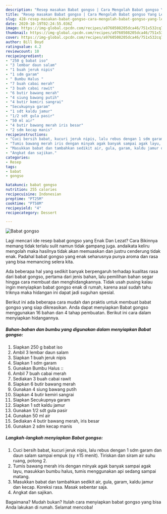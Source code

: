```yaml
---
description: "Resep masakan Babat gongso | Cara Mengolah Babat gongso Yang Lezat Sekali"
title: "Resep masakan Babat gongso | Cara Mengolah Babat gongso Yang Lezat Sekali"
slug: 428-resep-masakan-babat-gongso-cara-mengolah-babat-gongso-yang-lezat-sekali
date: 2020-10-19T02:24:55.036Z
image: https://img-global.cpcdn.com/recipes/a9760508205dca46/751x532cq70/babat-gongso-foto-resep-utama.jpg
thumbnail: https://img-global.cpcdn.com/recipes/a9760508205dca46/751x532cq70/babat-gongso-foto-resep-utama.jpg
cover: https://img-global.cpcdn.com/recipes/a9760508205dca46/751x532cq70/babat-gongso-foto-resep-utama.jpg
author: Bill Boyd
ratingvalue: 4.2
reviewcount: 10
recipeingredient:
- "250 g babat iso"
- "3 lembar daun salam"
- "1 buah jeruk nipis"
- "1 sdm garam"
- " Bumbu Halus "
- "7 buah cabai merah"
- "3 buah cabai rawit"
- "6 butir bawang merah"
- "4 siung bawang putih"
- "4 butir kemiri sangrai"
- "Secukupnya garam"
- "1 sdt kaldu jamur"
- "1/2 sdt gula pasir"
- "50 ml air"
- "4 butir bawang merah iris besar"
- "2 sdm kecap manis"
recipeinstructions:
- "Cuci bersih babat, kucuri jeruk nipis, lalu rebus dengan 1 sdm garam dan daun salam sampai empuk (sy ±15 menit). Tiriskan dan siram air suhu ruang, potong 2."
- "Tumis bawang merah iris dengan minyak agak banyak sampai agak layu, masukkan bumbu halus, tumis menggunakan api sedang sampai matang."
- "Masukkan babat dan tambahkan sedikit air, gula, garam, kaldu jamur dan kecap. Koreksi rasa. Masak sebentar saja."
- "Angkat dan sajikan."
categories:
- Resep
tags:
- babat
- gongso

katakunci: babat gongso 
nutrition: 255 calories
recipecuisine: Indonesian
preptime: "PT25M"
cooktime: "PT58M"
recipeyield: "4"
recipecategory: Dessert

---
```



![Babat gongso](https://img-global.cpcdn.com/recipes/a9760508205dca46/751x532cq70/babat-gongso-foto-resep-utama.jpg)

Lagi mencari ide resep babat gongso yang Enak Dan Lezat? Cara Bikinnya memang tidak terlalu sulit namun tidak gampang juga. andaikata keliru mengolah maka hasilnya tidak akan memuaskan dan justru cenderung tidak enak. Padahal babat gongso yang enak seharusnya punya aroma dan rasa yang bisa memancing selera kita.



Ada beberapa hal yang sedikit banyak berpengaruh terhadap kualitas rasa dari babat gongso, pertama dari jenis bahan, lalu pemilihan bahan segar hingga cara membuat dan menghidangkannya. Tidak usah pusing kalau ingin menyiapkan babat gongso enak di rumah, karena asal sudah tahu triknya maka hidangan ini dapat jadi suguhan spesial.


Berikut ini ada beberapa cara mudah dan praktis untuk membuat babat gongso yang siap dikreasikan. Anda dapat menyiapkan Babat gongso menggunakan 16 bahan dan 4 tahap pembuatan. Berikut ini cara dalam menyiapkan hidangannya.

<!--inarticleads1-->

##### Bahan-bahan dan bumbu yang digunakan dalam menyiapkan Babat gongso:

1. Siapkan 250 g babat iso
1. Ambil 3 lembar daun salam
1. Siapkan 1 buah jeruk nipis
1. Siapkan 1 sdm garam
1. Gunakan  Bumbu Halus ::
1. Ambil 7 buah cabai merah
1. Sediakan 3 buah cabai rawit
1. Siapkan 6 butir bawang merah
1. Gunakan 4 siung bawang putih
1. Siapkan 4 butir kemiri sangrai
1. Siapkan Secukupnya garam
1. Siapkan 1 sdt kaldu jamur
1. Gunakan 1/2 sdt gula pasir
1. Gunakan 50 ml air
1. Sediakan 4 butir bawang merah, iris besar
1. Gunakan 2 sdm kecap manis




<!--inarticleads2-->

##### Langkah-langkah menyiapkan Babat gongso:

1. Cuci bersih babat, kucuri jeruk nipis, lalu rebus dengan 1 sdm garam dan daun salam sampai empuk (sy ±15 menit). Tiriskan dan siram air suhu ruang, potong 2.
1. Tumis bawang merah iris dengan minyak agak banyak sampai agak layu, masukkan bumbu halus, tumis menggunakan api sedang sampai matang.
1. Masukkan babat dan tambahkan sedikit air, gula, garam, kaldu jamur dan kecap. Koreksi rasa. Masak sebentar saja.
1. Angkat dan sajikan.




Bagaimana? Mudah bukan? Itulah cara menyiapkan babat gongso yang bisa Anda lakukan di rumah. Selamat mencoba!
